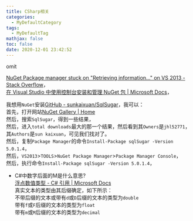 ```yaml
---
title: CSharp相关
categories:
  - MyDefaultCategory
tags:
  - MyDefaultTag
mathjax: false
toc: false
date: 2020-12-01 23:42:52
---
```

omit
<!--more-->

[NuGet Package manager stuck on "Retrieving information..." on VS 2013 - Stack Overflow](https://stackoverflow.com/questions/20361374/nuget-package-manager-stuck-on-retrieving-information-on-vs-2013)，  
[在 Visual Studio 中使用控制台安装和管理 NuGet 包 | Microsoft Docs](https://docs.microsoft.com/zh-cn/nuget/consume-packages/install-use-packages-powershell)，  

我想用`NuGet`安装[GitHub - sunkaixuan/SqlSugar](https://github.com/sunkaixuan/SqlSugar)，我可以：  
首先，打开网站[NuGet Gallery | Home](https://www.nuget.org/)  
然后，搜索`SqlSugar`，得到一些结果，  
然后，进入`total downloads`最大的那一个结果，然后看到其`Owners`是`jhl52771`，其`Authors`是`sun kaixuan`，可见我们找对了。  
然后，复制`Package Manager`的命令`Install-Package sqlSugar -Version 5.0.1.4`，  
然后，`VS2013`>`TOOLS`>`NuGet Package Manager`>`Package Manager Console`，  
然后，执行命令`Install-Package sqlSugar -Version 5.0.1.4`，  

* C#中数字后面的M是什么意思?  
[浮点数值类型 - C# 引用 | Microsoft Docs](https://docs.microsoft.com/zh-cn/dotnet/csharp/language-reference/builtin-types/floating-point-numeric-types)  
真实文本的类型由其后缀确定，如下所示：  
不带后缀的文本或带有`d`或`D`后缀的文本的类型为`double`  
带有`f`或`F`后缀的文本的类型为`float`  
带有`m`或`M`后缀的文本的类型为`decimal`  
